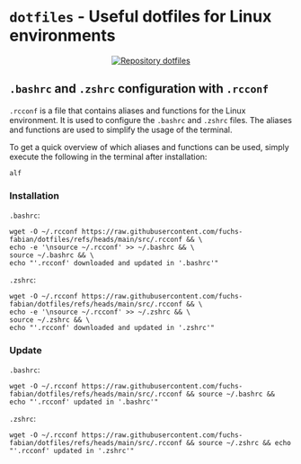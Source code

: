# `dotfiles` - Useful dotfiles for Linux environments

<div align="center">
  <a href="https://github.com/fuchs-fabian/dotfiles">
    <img src="https://github-readme-stats.vercel.app/api/pin/?username=fuchs-fabian&repo=dotfiles&theme=holi&hide_border=true&border_radius=10" alt="Repository dotfiles" />
  </a>
</div>

## `.bashrc` and `.zshrc` configuration with `.rcconf`

`.rcconf` is a file that contains aliases and functions for the Linux environment. It is used to configure the `.bashrc` and `.zshrc` files. The aliases and functions are used to simplify the usage of the terminal.

To get a quick overview of which aliases and functions can be used, simply execute the following in the terminal after installation:

```shell
alf
```

### Installation

`.bashrc`:

```shell
wget -O ~/.rcconf https://raw.githubusercontent.com/fuchs-fabian/dotfiles/refs/heads/main/src/.rcconf && \
echo -e '\nsource ~/.rcconf' >> ~/.bashrc && \
source ~/.bashrc && \
echo "'.rcconf' downloaded and updated in '.bashrc'"
```

`.zshrc`:

```shell
wget -O ~/.rcconf https://raw.githubusercontent.com/fuchs-fabian/dotfiles/refs/heads/main/src/.rcconf && \
echo -e '\nsource ~/.rcconf' >> ~/.zshrc && \
source ~/.zshrc && \
echo "'.rcconf' downloaded and updated in '.zshrc'"
```

### Update

`.bashrc`:

```shell
wget -O ~/.rcconf https://raw.githubusercontent.com/fuchs-fabian/dotfiles/refs/heads/main/src/.rcconf && source ~/.bashrc && echo "'.rcconf' updated in '.bashrc'"
```

`.zshrc`:

```shell
wget -O ~/.rcconf https://raw.githubusercontent.com/fuchs-fabian/dotfiles/refs/heads/main/src/.rcconf && source ~/.zshrc && echo "'.rcconf' updated in '.zshrc'"
```
